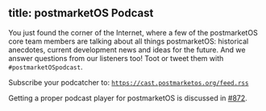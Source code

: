 title: postmarketOS Podcast
---

You just found the corner of the Internet, where a few of the postmarketOS core
team members are talking about all things postmarketOS: historical anecdotes,
current development news and ideas for the future. And we answer questions from
our listeners too! Toot or tweet them with <code>#postmarketOSpodcast</code>.

Subscribe your podcatcher to:
[`https://cast.postmarketos.org/feed.rss`](https://cast.postmarketos.org/feed.rss)

Getting a proper podcast player for postmarketOS is discussed in
[#872](https://gitlab.com/postmarketOS/pmaports/-/issues/872).
